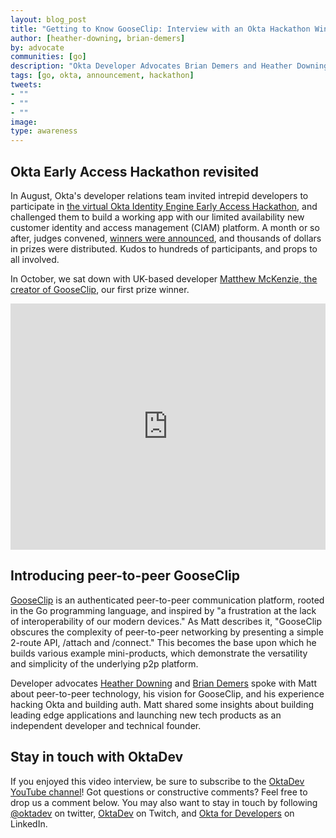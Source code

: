 ```yaml
---
layout: blog_post
title: "Getting to Know GooseClip: Interview with an Okta Hackathon Winner"
author: [heather-downing, brian-demers]
by: advocate
communities: [go]
description: "Okta Developer Advocates Brian Demers and Heather Downing in conversation with Matthew McKenzie, developer of GooseClip, a peer-to-peer app which took first prize in the Okta's Identity Engine Hackathon."
tags: [go, okta, announcement, hackathon]
tweets:
- ""
- ""
- ""
image:
type: awareness 
---
```


## Okta Early Access Hackathon revisited

In August, Okta's developer relations team invited intrepid developers to participate in [the virtual Okta Identity Engine Early Access Hackathon](https://developer.okta.com/blog/2021/08/11/okta-identity-engine-early-access-hackathon), and challenged them to build a working app with our limited availability new customer identity and access management (CIAM) platform. A month or so after, judges convened, [winners were announced](https://developer.okta.com/blog/2021/09/28/okta-hackathon-2021-winners), and thousands of dollars in prizes were distributed. Kudos to hundreds of participants, and props to all involved. 

In October, we sat down with UK-based developer [Matthew McKenzie, the creator of GooseClip](https://devpost.com/software/gooseclip), our first prize winner. 

<div style="text-align: center; margin-bottom: 1.25rem">
<iframe width="700" height="394" style="max-width: 100%" src="https://www.youtube.com/embed/aLSda4LMgy8" frameborder="0" allow="accelerometer; autoplay; encrypted-media; gyroscope; picture-in-picture" allowfullscreen></iframe>
</div>

## Introducing peer-to-peer GooseClip 

[GooseClip](https://gooseclip.com/#/) is an authenticated peer-to-peer communication platform, rooted in the Go programming language, and inspired by "a frustration at the lack of interoperability of our modern devices." As Matt describes it, "GooseClip obscures the complexity of peer-to-peer networking by presenting a simple 2-route API, /attach and /connect." This becomes the base upon which he builds various example mini-products, which demonstrate the versatility and simplicity of the underlying p2p platform. 

Developer advocates [Heather Downing](https://twitter.com/quorralyne) and [Brian Demers](https://twitter.com/briandemers) spoke with Matt about peer-to-peer technology, his vision for GooseClip, and his experience hacking Okta and building auth. Matt shared some insights about building leading edge applications and launching new tech products as an independent developer and technical founder. 

## Stay in touch with OktaDev

If you enjoyed this video interview, be sure to subscribe to the [OktaDev YouTube channel](https://www.youtube.com/oktadev)! Got questions or constructive comments? Feel free to drop us a comment below. You may also want to stay in touch by following [@oktadev](https://twitter.com/oktadev) on twitter, [OktaDev](https://www.twitch.tv/oktadev) on Twitch, and [Okta for Developers](https://www.linkedin.com/company/oktadev/7352/) on LinkedIn. 
